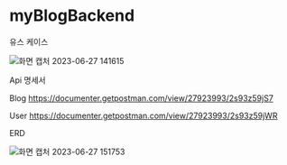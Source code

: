 # myBlogBackend
유스 케이스

![화면 캡처 2023-06-27 141615](https://github.com/hjh3229/myBlog/assets/110877415/ce20e7f0-fa80-411a-975a-69fb7ae2d946)


Api 명세서

Blog
https://documenter.getpostman.com/view/27923993/2s93z59jS7


User
https://documenter.getpostman.com/view/27923993/2s93z59jWR


ERD

![화면 캡처 2023-06-27 151753](https://github.com/hjh3229/myBlog/assets/110877415/53628f06-b76f-4674-bc73-10b47fa75b38)
